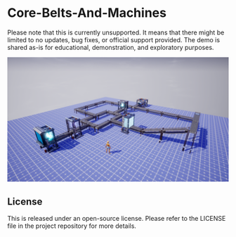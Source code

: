 # Core-Belts-And-Machines

Please note that this is currently unsupported. It means that there might be limited to no updates, bug fixes, or official support provided. The demo is shared as-is for educational, demonstration, and exploratory purposes.

![Demo](Screenshots/Screenshot0001.png)

## License

This is released under an open-source license. Please refer to the LICENSE file in the project repository for more details.
